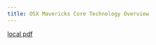 ```yaml
---
title: OSX Mavericks Core Technology Overview
---
```


[local pdf](../../../pdfs/OSX_Mavericks_Core_Technology_Overview.pdf)